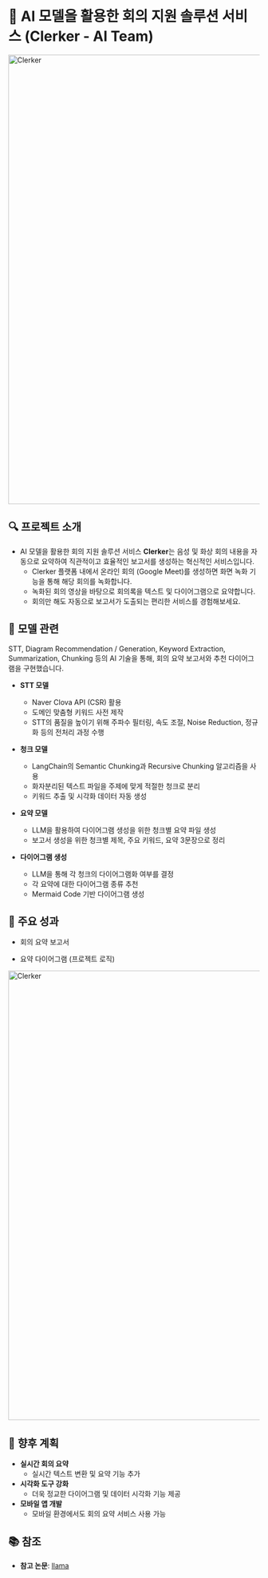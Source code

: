 # 📝 AI 모델을 활용한 회의 지원 솔루션 서비스 (Clerker - AI Team)
<img src="Picture Folder/Clerker_image.png" alt="Clerker" width="900"/>

## 🔍 프로젝트 소개  
- AI 모델을 활용한 회의 지원 솔루션 서비스 **Clerker**는 음성 및 화상 회의 내용을 자동으로 요약하여 직관적이고 효율적인 보고서를 생성하는 혁신적인 서비스입니다.  
  - Clerker 플랫폼 내에서 온라인 회의 (Google Meet)를 생성하면 화면 녹화 기능을 통해 해당 회의를 녹화합니다.
  - 녹화된 회의 영상을 바탕으로 회의록을 텍스트 및 다이어그램으로 요약합니다.
  - 회의만 해도 자동으로 보고서가 도출되는 편리한 서비스를 경험해보세요.


## 🤖 모델 관련  
STT, Diagram Recommendation / Generation, Keyword Extraction, Summarization, Chunking 등의 AI 기술을 통해, 회의 요약 보고서와 추천 다이어그램을 구현했습니다.

- **STT 모델**  
  - Naver Clova API (CSR) 활용
  - 도메인 맞춤형 키워드 사전 제작
  - STT의 품질을 높이기 위해 주파수 필터링, 속도 조절, Noise Reduction, 정규화 등의 전처리 과정 수행

- **청크 모델**
  - LangChain의 Semantic Chunking과 Recursive Chunking 알고리즘을 사용
  - 화자분리된 텍스트 파일을 주제에 맞게 적절한 청크로 분리
  - 키워드 추출 및 시각화 데이터 자동 생성
 
- **요약 모델**  
  - LLM을 활용하여 다이어그램 생성을 위한 청크별 요약 파일 생성
  - 보고서 생성을 위한 청크별 제목, 주요 키워드, 요약 3문장으로 정리

- **다이어그램 생성**  
  - LLM을 통해 각 청크의 다이어그램화 여부를 결정
  - 각 요약에 대한 다이어그램 종류 추천
  - Mermaid Code 기반 다이어그램 생성


## 🎯 주요 성과  
- 회의 요약 보고서

- 요약 다이어그램 (프로젝트 로직)
<img src="Picture Folder/Diagram_example.png" alt="Clerker" width="900"/>


## 🚀 향후 계획  
- **실시간 회의 요약**  
  - 실시간 텍스트 변환 및 요약 기능 추가  
- **시각화 도구 강화**  
  - 더욱 정교한 다이어그램 및 데이터 시각화 기능 제공  
- **모바일 앱 개발**  
  - 모바일 환경에서도 회의 요약 서비스 사용 가능  


## 📚 참조  
- **참고 논문**: [llama](https://arxiv.org/abs/2302.13971)
